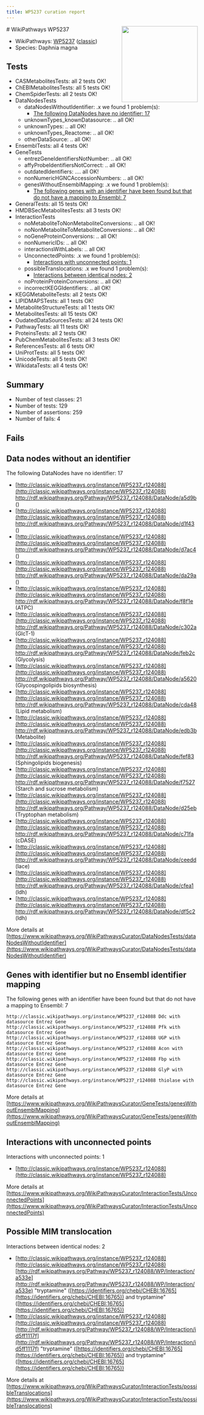 ```yaml
---
title: WP5237 curation report
---
```


<img style="float: right; width: 200px" src="https://upload.wikimedia.org/wikipedia/commons/thumb/8/83/Wplogo_with_text_500.png/640px-Wplogo_with_text_500.png" />
# WikiPathways WP5237

* WikiPathways: [WP5237](https://wikipathways.org/pathways/WP5237) ([classic](https://classic.wikipathways.org/instance/WP5237))
* Species: Daphnia magna
## Tests
* CASMetabolitesTests: all 2 tests OK!
* ChEBIMetabolitesTests: all 5 tests OK!
* ChemSpiderTests: all 2 tests OK!
* DataNodesTests
    * dataNodesWithoutIdentifier: .x we found 1 problem(s):
        * [The following DataNodes have no identifier: 17](#8792c497)
    * unknownTypes_knownDatasource: .. all OK!
    * unknownTypes: .. all OK!
    * unknownTypes_Reactome: .. all OK!
    * otherDataSource: .. all OK!
* EnsemblTests: all 4 tests OK!
* GeneTests
    * entrezGeneIdentifiersNotNumber: .. all OK!
    * affyProbeIdentifiersNotCorrect: .. all OK!
    * outdatedIdentifiers: .... all OK!
    * nonNumericHGNCAccessionNumbers: .. all OK!
    * genesWithoutEnsemblMapping: .x we found 1 problem(s):
        * [The following genes with an identifier have been found but that do not have a mapping to Ensembl: 7](#40286d89)
* GeneralTests: all 15 tests OK!
* HMDBSecMetabolitesTests: all 3 tests OK!
* InteractionTests
    * noMetaboliteToNonMetaboliteConversions: .. all OK!
    * noNonMetaboliteToMetaboliteConversions: .. all OK!
    * noGeneProteinConversions: .. all OK!
    * nonNumericIDs: .. all OK!
    * interactionsWithLabels: .. all OK!
    * UnconnectedPoints: .x we found 1 problem(s):
        * [Interactions with unconnected points: 1](#35a61ad9)
    * possibleTranslocations: .x we found 1 problem(s):
        * [Interactions between identical nodes: 2](#1c118207)
    * noProteinProteinConversions: .. all OK!
    * incorrectKEGGIdentifiers: .. all OK!
* KEGGMetaboliteTests: all 2 tests OK!
* LIPIDMAPSTests: all 1 tests OK!
* MetaboliteStructureTests: all 1 tests OK!
* MetabolitesTests: all 15 tests OK!
* OudatedDataSourcesTests: all 24 tests OK!
* PathwayTests: all 11 tests OK!
* ProteinsTests: all 2 tests OK!
* PubChemMetabolitesTests: all 3 tests OK!
* ReferencesTests: all 6 tests OK!
* UniProtTests: all 5 tests OK!
* UnicodeTests: all 5 tests OK!
* WikidataTests: all 4 tests OK!


## Summary

* Number of test classes: 21
* Number of tests: 129
* Number of assertions: 259
* Number of fails: 4

## Fails

<a name="8792c497" />

## Data nodes without an identifier

The following DataNodes have no identifier: 17

* [http://classic.wikipathways.org/instance/WP5237_r124088](http://classic.wikipathways.org/instance/WP5237_r124088) http://rdf.wikipathways.org/Pathway/WP5237_r124088/DataNode/a5d9b ()
* [http://classic.wikipathways.org/instance/WP5237_r124088](http://classic.wikipathways.org/instance/WP5237_r124088) http://rdf.wikipathways.org/Pathway/WP5237_r124088/DataNode/d1f43 ()
* [http://classic.wikipathways.org/instance/WP5237_r124088](http://classic.wikipathways.org/instance/WP5237_r124088) http://rdf.wikipathways.org/Pathway/WP5237_r124088/DataNode/d7ac4 ()
* [http://classic.wikipathways.org/instance/WP5237_r124088](http://classic.wikipathways.org/instance/WP5237_r124088) http://rdf.wikipathways.org/Pathway/WP5237_r124088/DataNode/da29a ()
* [http://classic.wikipathways.org/instance/WP5237_r124088](http://classic.wikipathways.org/instance/WP5237_r124088) http://rdf.wikipathways.org/Pathway/WP5237_r124088/DataNode/f8f1e (ATPC)
* [http://classic.wikipathways.org/instance/WP5237_r124088](http://classic.wikipathways.org/instance/WP5237_r124088) http://rdf.wikipathways.org/Pathway/WP5237_r124088/DataNode/c302a (GlcT-1)
* [http://classic.wikipathways.org/instance/WP5237_r124088](http://classic.wikipathways.org/instance/WP5237_r124088) http://rdf.wikipathways.org/Pathway/WP5237_r124088/DataNode/feb2c (Glycolysis)
* [http://classic.wikipathways.org/instance/WP5237_r124088](http://classic.wikipathways.org/instance/WP5237_r124088) http://rdf.wikipathways.org/Pathway/WP5237_r124088/DataNode/a5620 (Glycospingolipids
biosynthesis)
* [http://classic.wikipathways.org/instance/WP5237_r124088](http://classic.wikipathways.org/instance/WP5237_r124088) http://rdf.wikipathways.org/Pathway/WP5237_r124088/DataNode/cda48 (Lipid metabolism)
* [http://classic.wikipathways.org/instance/WP5237_r124088](http://classic.wikipathways.org/instance/WP5237_r124088) http://rdf.wikipathways.org/Pathway/WP5237_r124088/DataNode/edb3b (Metabolite)
* [http://classic.wikipathways.org/instance/WP5237_r124088](http://classic.wikipathways.org/instance/WP5237_r124088) http://rdf.wikipathways.org/Pathway/WP5237_r124088/DataNode/fef83 (Sphingolipids biogenesis)
* [http://classic.wikipathways.org/instance/WP5237_r124088](http://classic.wikipathways.org/instance/WP5237_r124088) http://rdf.wikipathways.org/Pathway/WP5237_r124088/DataNode/f7527 (Starch and sucrose metabolism)
* [http://classic.wikipathways.org/instance/WP5237_r124088](http://classic.wikipathways.org/instance/WP5237_r124088) http://rdf.wikipathways.org/Pathway/WP5237_r124088/DataNode/d25eb (Tryptophan metabolism)
* [http://classic.wikipathways.org/instance/WP5237_r124088](http://classic.wikipathways.org/instance/WP5237_r124088) http://rdf.wikipathways.org/Pathway/WP5237_r124088/DataNode/c71fa (cDASE)
* [http://classic.wikipathways.org/instance/WP5237_r124088](http://classic.wikipathways.org/instance/WP5237_r124088) http://rdf.wikipathways.org/Pathway/WP5237_r124088/DataNode/ceedd (lace)
* [http://classic.wikipathways.org/instance/WP5237_r124088](http://classic.wikipathways.org/instance/WP5237_r124088) http://rdf.wikipathways.org/Pathway/WP5237_r124088/DataNode/cfea1 (ldh)
* [http://classic.wikipathways.org/instance/WP5237_r124088](http://classic.wikipathways.org/instance/WP5237_r124088) http://rdf.wikipathways.org/Pathway/WP5237_r124088/DataNode/df5c2 (ldh)


More details at [https://www.wikipathways.org/WikiPathwaysCurator/DataNodesTests/dataNodesWithoutIdentifier](https://www.wikipathways.org/WikiPathwaysCurator/DataNodesTests/dataNodesWithoutIdentifier)

<a name="40286d89" />

## Genes with identifier but no Ensembl identifier mapping

The following genes with an identifier have been found but that do not have a mapping to Ensembl: 7
```
http://classic.wikipathways.org/instance/WP5237_r124088 Ddc with datasource Entrez Gene
http://classic.wikipathways.org/instance/WP5237_r124088 Pfk with datasource Entrez Gene
http://classic.wikipathways.org/instance/WP5237_r124088 UGP with datasource Entrez Gene
http://classic.wikipathways.org/instance/WP5237_r124088 Acon with datasource Entrez Gene
http://classic.wikipathways.org/instance/WP5237_r124088 Fbp with datasource Entrez Gene
http://classic.wikipathways.org/instance/WP5237_r124088 GlyP with datasource Entrez Gene
http://classic.wikipathways.org/instance/WP5237_r124088 thiolase with datasource Entrez Gene
```

More details at [https://www.wikipathways.org/WikiPathwaysCurator/GeneTests/genesWithoutEnsemblMapping](https://www.wikipathways.org/WikiPathwaysCurator/GeneTests/genesWithoutEnsemblMapping)

<a name="35a61ad9" />

## Interactions with unconnected points

Interactions with unconnected points: 1

* [http://classic.wikipathways.org/instance/WP5237_r124088](http://classic.wikipathways.org/instance/WP5237_r124088)


More details at [https://www.wikipathways.org/WikiPathwaysCurator/InteractionTests/UnconnectedPoints](https://www.wikipathways.org/WikiPathwaysCurator/InteractionTests/UnconnectedPoints)

<a name="1c118207" />

## Possible MIM translocation

Interactions between identical nodes: 2

* [http://classic.wikipathways.org/instance/WP5237_r124088](http://classic.wikipathways.org/instance/WP5237_r124088) [http://rdf.wikipathways.org/Pathway/WP5237_r124088/WP/Interaction/a533e](http://rdf.wikipathways.org/Pathway/WP5237_r124088/WP/Interaction/a533e) "tryptamine" ([https://identifiers.org/chebi/CHEBI:16765](https://identifiers.org/chebi/CHEBI:16765)) and 
tryptamine" ([https://identifiers.org/chebi/CHEBI:16765](https://identifiers.org/chebi/CHEBI:16765))
* [http://classic.wikipathways.org/instance/WP5237_r124088](http://classic.wikipathways.org/instance/WP5237_r124088) [http://rdf.wikipathways.org/Pathway/WP5237_r124088/WP/Interaction/id5ff1117f](http://rdf.wikipathways.org/Pathway/WP5237_r124088/WP/Interaction/id5ff1117f) "tryptamine" ([https://identifiers.org/chebi/CHEBI:16765](https://identifiers.org/chebi/CHEBI:16765)) and 
tryptamine" ([https://identifiers.org/chebi/CHEBI:16765](https://identifiers.org/chebi/CHEBI:16765))


More details at [https://www.wikipathways.org/WikiPathwaysCurator/InteractionTests/possibleTranslocations](https://www.wikipathways.org/WikiPathwaysCurator/InteractionTests/possibleTranslocations)

